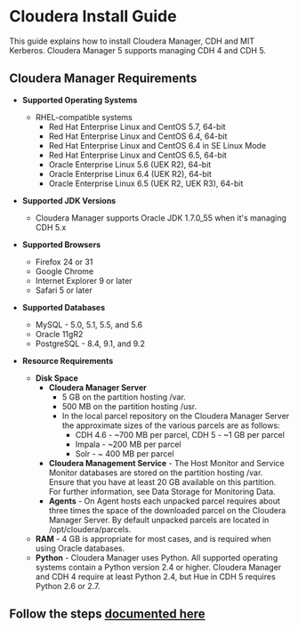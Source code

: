 # Cloudera Install Guide
This guide explains how to install Cloudera Manager, CDH and MIT Kerberos. Cloudera Manager 5 supports managing CDH 4 and CDH 5.


## Cloudera Manager Requirements
* **Supported Operating Systems**
  * RHEL-compatible systems
    * Red Hat Enterprise Linux and CentOS 5.7, 64-bit
    * Red Hat Enterprise Linux and CentOS 6.4, 64-bit
    * Red Hat Enterprise Linux and CentOS 6.4 in SE Linux Mode
    * Red Hat Enterprise Linux and CentOS 6.5, 64-bit
    * Oracle Enterprise Linux 5.6 (UEK R2), 64-bit
    * Oracle Enterprise Linux 6.4 (UEK R2), 64-bit
    * Oracle Enterprise Linux 6.5 (UEK R2, UEK R3), 64-bit

* **Supported JDK Versions**
  * Cloudera Manager supports Oracle JDK 1.7.0_55 when it's managing CDH 5.x

* **Supported Browsers**
  * Firefox 24 or 31
  * Google Chrome
  * Internet Explorer 9 or later
  * Safari 5 or later

* **Supported Databases**
  * MySQL - 5.0, 5.1, 5.5, and 5.6
  * Oracle 11gR2
  * PostgreSQL - 8.4, 9.1, and 9.2

* **Resource Requirements**
  * **Disk Space**
    * **Cloudera Manager Server**
      * 5 GB on the partition hosting /var.
      * 500 MB on the partition hosting /usr.
      * In the local parcel repository on the Cloudera Manager Server the approximate sizes of the various parcels are as follows:
        * CDH 4.6 - ~700 MB per parcel, CDH 5 - ~1 GB per parcel
        * Impala - ~200 MB per parcel
        * Solr - ~ 400 MB per parcel
    * **Cloudera Management Service** - The Host Monitor and Service Monitor databases are stored on the partition hosting /var. Ensure that you have at least 20 GB available on this partition. For further information, see Data Storage for Monitoring Data.
    * **Agents** - On Agent hosts each unpacked parcel requires about three times the space of the downloaded parcel on the Cloudera Manager Server. By default unpacked parcels are located in /opt/cloudera/parcels.
  * **RAM** - 4 GB is appropriate for most cases, and is required when using Oracle databases. 
  * **Python** - Cloudera Manager uses Python. All supported operating systems contain a Python version 2.4 or higher. Cloudera Manager and CDH 4 require at least Python 2.4, but Hue in CDH 5 requires Python 2.6 or 2.7.


## **Follow the steps [documented here](https://github.com/rainy/cloudera-install-guide/blob/master/Cloudera%20Installation.md)**

